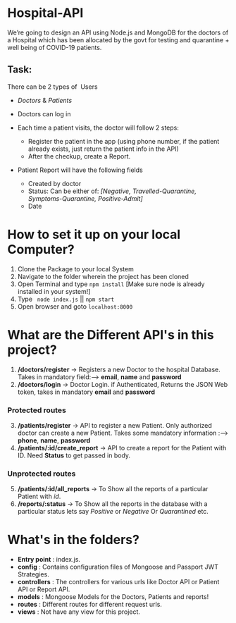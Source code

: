 # Hospital-API

We’re going to design an API using Node.js and MongoDB for the doctors of a Hospital which has been allocated by the govt for testing and quarantine + well being of COVID-19 patients.

## Task:
There can be 2 types of ​ Users
- *Doctors* & *Patients*

- Doctors can log in

- Each time a patient visits, the doctor will follow 2 steps:
    - Register​ the patient in the app (using phone number, if the patient already exists, just return the patient info in the API)
    - After the checkup, create a ​Report.
- Patient Report will have the following fields
    - Created by doctor
    - Status: Can be either of: *[Negative, Travelled-Quarantine, Symptoms-Quarantine, Positive-Admit]*
    - Date


# How to set it up on your local Computer?

1. Clone the Package to your local System
2. Navigate to the folder wherein the project has been cloned
3. Open Terminal and type `npm install` [Make sure node is already installed in your system!]
4. Type ` node index.js` || `npm start`
5. Open browser and goto `localhost:8000`

# What are the Different API's in this project?
1) **/doctors/register** → Registers a new Doctor to the hospital Database. Takes in mandatory field:--> **email**, **name** and **password**
2) **/doctors/login** → Doctor Login. if Authenticated, Returns the JSON Web token, takes in mandatory **email** and **password**

### Protected routes
3) **/patients/register** → API to register a new Patient. Only authorized doctor can create a new Patient. Takes some mandatory information :--> **phone**, **name**, **password**
4) **/patients/:id/create_report** → API to create a report for the Patient with ID. Need **Status** to get passed in body.

### Unprotected routes
5) **/patients/:id/all_reports** → To Show all the reports of a particular Patient with *id*.
6) **/reports/:status** → To Show all the reports in the database with a particular status lets say *Positive* or *Negative* Or *Quarantined* etc.

# What's in the folders?
- **Entry point** : index.js.
- **config** : Contains configuration files of Mongoose and Passport JWT Strategies.
- **controllers** : The controllers for various urls like Doctor API or Patient API or Report API.
- **models** : Mongoose Models for the Doctors, Patients and reports!
- **routes** : Different routes for different request urls.
- **views** : Not have any view for this project.